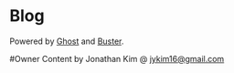 # Blog
Powered by [Ghost](http://ghost.org) and [Buster](https://github.com/axitkhurana/buster/).

#Owner
Content by Jonathan Kim @ jykim16@gmail.com
